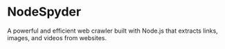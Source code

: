 # NodeSpyder
A powerful and efficient web crawler built with Node.js that extracts links, images, and videos from websites.
